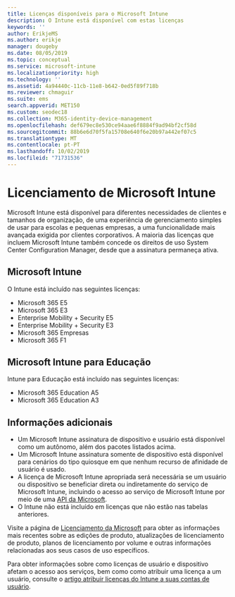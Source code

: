 ```yaml
---
title: Licenças disponíveis para o Microsoft Intune
description: O Intune está disponível com estas licenças
keywords: ''
author: ErikjeMS
ms.author: erikje
manager: dougeby
ms.date: 08/05/2019
ms.topic: conceptual
ms.service: microsoft-intune
ms.localizationpriority: high
ms.technology: ''
ms.assetid: 4a94440c-11cb-11e8-b642-0ed5f89f718b
ms.reviewer: chmaguir
ms.suite: ems
search.appverid: MET150
ms.custom: seodec18
ms.collection: M365-identity-device-management
ms.openlocfilehash: def679ec8e530ce94aae6f8884f9ad94bf2cf58d
ms.sourcegitcommit: 88b6e6d70f5fa15708e640f6e20b97a442ef07c5
ms.translationtype: MT
ms.contentlocale: pt-PT
ms.lasthandoff: 10/02/2019
ms.locfileid: "71731536"
---
```

# <a name="microsoft-intune-licensing"></a>Licenciamento de Microsoft Intune
Microsoft Intune está disponível para diferentes necessidades de clientes e tamanhos de organização, de uma experiência de gerenciamento simples de usar para escolas e pequenas empresas, a uma funcionalidade mais avançada exigida por clientes corporativos. A maioria das licenças que incluem Microsoft Intune também concede os direitos de uso System Center Configuration Manager, desde que a assinatura permaneça ativa. 

## <a name="microsoft-intune"></a>Microsoft Intune
O Intune está incluído nas seguintes licenças:

- Microsoft 365 E5
- Microsoft 365 E3
- Enterprise Mobility + Security E5
- Enterprise Mobility + Security E3
- Microsoft 365 Empresas
- Microsoft 365 F1



## <a name="microsoft-intune-for-education"></a>Microsoft Intune para Educação
Intune para Educação está incluído nas seguintes licenças:

- Microsoft 365 Education A5
- Microsoft 365 Education A3

## <a name="additional-information"></a>Informações adicionais
- Um Microsoft Intune assinatura de dispositivo e usuário está disponível como um autônomo, além dos pacotes listados acima.
- Um Microsoft Intune assinatura somente de dispositivo está disponível para cenários do tipo quiosque em que nenhum recurso de afinidade de usuário é usado.
- A licença de Microsoft Intune apropriada será necessária se um usuário ou dispositivo se beneficiar direta ou indiretamente do serviço de Microsoft Intune, incluindo o acesso ao serviço de Microsoft Intune por meio de uma [API da Microsoft](https://docs.microsoft.com/legal/microsoft-apis/terms-of-use).
- O Intune não está incluído em licenças que não estão nas tabelas anteriores.

Visite a página de [Licenciamento da Microsoft](https://www.microsoft.com/licensing/default) para obter as informações mais recentes sobre as edições de produto, atualizações de licenciamento de produto, planos de licenciamento por volume e outras informações relacionadas aos seus casos de uso específicos.  

Para obter informações sobre como licenças de usuário e dispositivo afetam o acesso aos serviços, bem como como atribuir uma licença a um usuário, consulte o [artigo atribuir licenças do Intune a suas contas de usuário](licenses-assign.md).
